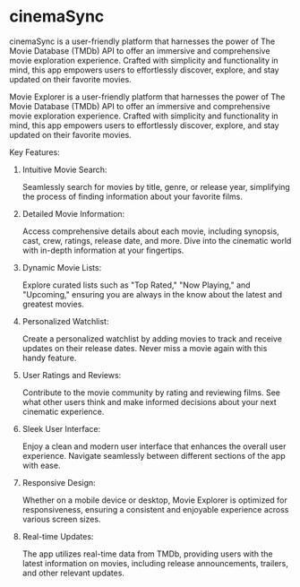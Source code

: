# cinemaSync

cinemaSync is a user-friendly platform that harnesses the power of The Movie Database (TMDb) API to offer an immersive and comprehensive movie exploration experience. Crafted with simplicity and functionality in mind, this app empowers users to effortlessly discover, explore, and stay updated on their favorite movies.

Movie Explorer is a user-friendly platform that harnesses the power of The Movie Database (TMDb) API to offer an immersive and comprehensive movie exploration experience. Crafted with simplicity and functionality in mind, this app empowers users to effortlessly discover, explore, and stay updated on their favorite movies.

Key Features:
1. Intuitive Movie Search:

    Seamlessly search for movies by title, genre, or release year, simplifying the process of finding information about your favorite films.

2. Detailed Movie Information:

    Access comprehensive details about each movie, including synopsis, cast, crew, ratings, release date, and more. Dive into the cinematic world with in-depth information at your fingertips.

3. Dynamic Movie Lists:

    Explore curated lists such as "Top Rated," "Now Playing," and "Upcoming," ensuring you are always in the know about the latest and greatest movies.

4. Personalized Watchlist:

    Create a personalized watchlist by adding movies to track and receive updates on their release dates. Never miss a movie again with this handy feature.

5. User Ratings and Reviews:

    Contribute to the movie community by rating and reviewing films. See what other users think and make informed decisions about your next cinematic experience.

6. Sleek User Interface:

    Enjoy a clean and modern user interface that enhances the overall user experience. Navigate seamlessly between different sections of the app with ease.

7. Responsive Design:

    Whether on a mobile device or desktop, Movie Explorer is optimized for responsiveness, ensuring a consistent and enjoyable experience across various screen sizes.

8. Real-time Updates:

    The app utilizes real-time data from TMDb, providing users with the latest information on movies, including release announcements, trailers, and other relevant updates.
